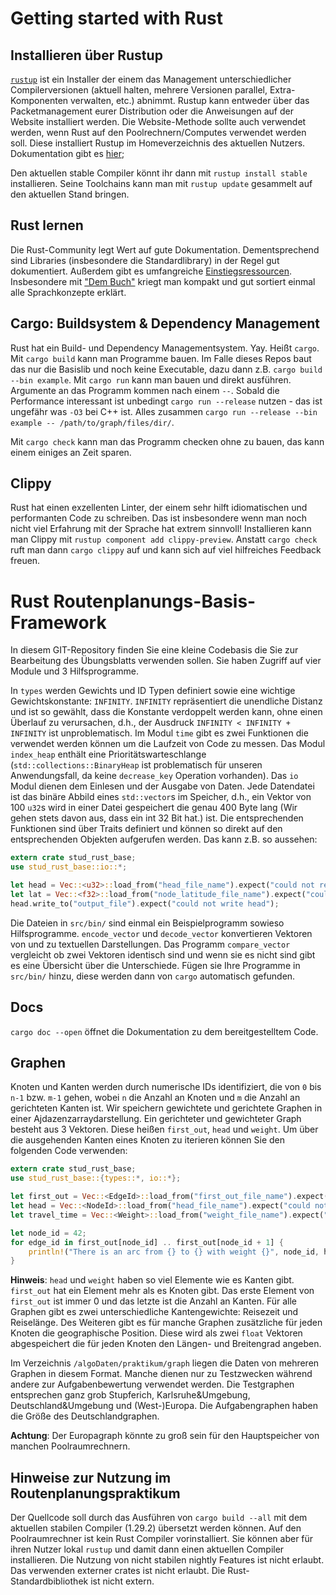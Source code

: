 # Getting started with Rust

## Installieren über Rustup

[`rustup`](https://rustup.rs/) ist ein Installer der einem das Management unterschiedlicher Compilerversionen (aktuell halten, mehrere Versionen parallel, Extra-Komponenten verwalten, etc.) abnimmt.
Rustup kann entweder über das Packetmanagement eurer Distribution oder die Anweisungen auf der Website installiert werden.
Die Website-Methode sollte auch verwendet werden, wenn Rust auf den Poolrechnern/Computes verwendet werden soll.
Diese installiert Rustup im Homeverzeichnis des aktuellen Nutzers.
Dokumentation gibt es [hier](https://github.com/rust-lang-nursery/rustup.rs/blob/master/README.md);

Den aktuellen stable Compiler könnt ihr dann mit `rustup install stable` installieren.
Seine Toolchains kann man mit `rustup update` gesammelt auf den aktuellen Stand bringen.

## Rust lernen

Die Rust-Community legt Wert auf gute Dokumentation.
Dementsprechend sind Libraries (insbesondere die Standardlibrary) in der Regel gut dokumentiert.
Außerdem gibt es umfangreiche [Einstiegsressourcen](https://www.rust-lang.org/en-US/documentation.html).
Insbesondere mit ["Dem Buch"](https://doc.rust-lang.org/book/second-edition/index.html) kriegt man kompakt und gut sortiert einmal alle Sprachkonzepte erklärt.

## Cargo: Buildsystem & Dependency Management

Rust hat ein Build- und Dependency Managementsystem. Yay.
Heißt `cargo`.
Mit `cargo build` kann man Programme bauen.
Im Falle dieses Repos baut das nur die Basislib und noch keine Executable, dazu dann z.B. `cargo build --bin example`.
Mit `cargo run` kann man bauen und direkt ausführen.
Argumente an das Programm kommen nach einem `--`.
Sobald die Performance interessant ist unbedingt `cargo run --release` nutzen - das ist ungefähr was `-O3` bei C++ ist.
Alles zusammen `cargo run --release --bin example -- /path/to/graph/files/dir/`.

Mit `cargo check` kann man das Programm checken ohne zu bauen, das kann einem einiges an Zeit sparen.

## Clippy

Rust hat einen exzellenten Linter, der einem sehr hilft idiomatischen und performanten Code zu schreiben.
Das ist insbesondere wenn man noch nicht viel Erfahrung mit der Sprache hat extrem sinnvoll!
Installieren kann man Clippy mit `rustup component add clippy-preview`.
Anstatt `cargo check` ruft man dann `cargo clippy` auf und kann sich auf viel hilfreiches Feedback freuen.

# Rust Routenplanungs-Basis-Framework

In diesem GIT-Repository finden Sie eine kleine Codebasis die Sie zur Bearbeitung des Übungsblatts verwenden sollen.
Sie haben Zugriff auf vier Module und 3 Hilfsprogramme.

In `types` werden Gewichts und ID Typen definiert sowie eine wichtige Gewichtskonstante: `INFINITY`.
`INFINITY` repräsentiert die unendliche Distanz und ist so gewählt, dass die Konstante verdoppelt werden kann, ohne einen Überlauf zu verursachen, d.h., der Ausdruck `INFINITY < INFINITY + INFINITY` ist unproblematisch.
Im Modul `time` gibt es zwei Funktionen die verwendet werden können um die Laufzeit von Code zu messen.
Das Modul `index_heap` enthält eine Prioritätswarteschlange (`std::collections::BinaryHeap` ist problematisch für unseren Anwendungsfall, da keine `decrease_key` Operation vorhanden).
Das `io` Modul dienen dem Einlesen und der Ausgabe von Daten.
Jede Datendatei ist das binäre Abbild eines `std::vector`s im Speicher, d.h., ein Vektor von 100 `u32`s wird in einer Datei gespeichert die genau 400 Byte lang (Wir gehen stets davon aus, dass ein int 32 Bit hat.) ist.
Die entsprechenden Funktionen sind über Traits definiert und können so direkt auf den entsprechenden Objekten aufgerufen werden.
Das kann z.B. so aussehen:

```Rust
extern crate stud_rust_base;
use stud_rust_base::io::*;

let head = Vec::<u32>::load_from("head_file_name").expect("could not read head");
let lat = Vec::<f32>::load_from("node_latitude_file_name").expect("could not read lat");
head.write_to("output_file").expect("could not write head");
```

Die Dateien in `src/bin/` sind einmal ein Beispielprogramm sowieso Hilfsprogramme.
`encode_vector` und `decode_vector` konvertieren Vektoren von und zu textuellen Darstellungen.
Das Programm `compare_vector` vergleicht ob zwei Vektoren identisch sind und wenn sie es nicht sind gibt es eine Übersicht über die Unterschiede.
Fügen sie Ihre Programme in `src/bin/` hinzu, diese werden dann von `cargo` automatisch gefunden.

## Docs

`cargo doc --open` öffnet die Dokumentation zu dem bereitgestelltem Code.

## Graphen

Knoten und Kanten werden durch numerische IDs identifiziert, die von `0` bis `n-1` bzw. `m-1` gehen, wobei `n` die Anzahl an Knoten und `m` die Anzahl an gerichteten Kanten ist.
Wir speichern gewichtete und gerichtete Graphen in einer Ajdazenzarraydarstellung.
Ein gerichteter und gewichteter Graph besteht aus 3 Vektoren.
Diese heißen `first_out`, `head` und `weight`.
Um über die ausgehenden Kanten eines Knoten zu iterieren können Sie den folgenden Code verwenden:

```Rust
extern crate stud_rust_base;
use stud_rust_base::{types::*, io::*};

let first_out = Vec::<EdgeId>::load_from("first_out_file_name").expect("could not read first_out");
let head = Vec::<NodeId>::load_from("head_file_name").expect("could not read head");
let travel_time = Vec::<Weight>::load_from("weight_file_name").expect("could not read travel_time");

let node_id = 42;
for edge_id in first_out[node_id] .. first_out[node_id + 1] {
    println!("There is an arc from {} to {} with weight {}", node_id, head[edge_id as usize], travel_time[edge_id as usize]);
}
```

**Hinweis**: `head` und `weight` haben so viel Elemente wie es Kanten gibt.
`first_out` hat ein Element mehr als es Knoten gibt.
Das erste Element von `first_out` ist immer 0 und das letzte ist die Anzahl an Kanten.
Für alle Graphen gibt es zwei unterschiedliche Kantengewichte: Reisezeit und Reiselänge.
Des Weiteren gibt es für manche Graphen zusätzliche für jeden Knoten die geographische Position.
Diese wird als zwei `float` Vektoren abgespeichert die für jeden Knoten den Längen- und Breitengrad angeben.

Im Verzeichnis `/algoDaten/praktikum/graph` liegen die Daten von mehreren Graphen in diesem Format.
Manche dienen nur zu Testzwecken während andere zur Aufgabenbewertung verwendet werden.
Die Testgraphen entsprechen ganz grob Stupferich, Karlsruhe\&Umgebung, Deutschland\&Umgebung und (West-)Europa.
Die Aufgabengraphen haben die Größe des Deutschlandgraphen.

**Achtung**: Der Europagraph könnte zu groß sein für den Hauptspeicher von manchen Poolraumrechnern.

## Hinweise zur Nutzung im Routenplanungspraktikum

Der Quellcode soll durch das Ausführen von `cargo build --all` mit dem aktuellen stabilen Compiler (1.29.2) übersetzt werden können.
Auf den Poolraumrechner ist kein Rust Compiler vorinstalliert.
Sie können aber für ihren Nutzer lokal `rustup` und damit dann einen aktuellen Compiler installieren.
Die Nutzung von nicht stabilen nightly Features ist nicht erlaubt.
Das verwenden externer crates ist nicht erlaubt.
Die Rust-Standardbibliothek ist nicht extern.
